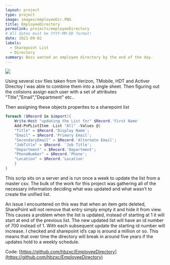 ```yaml
---
layout: project
type: project
image: images/employeeDir.PNG
title: EmployeeDirectory
permalink: projects/employeeDirectory
# All dates must be YYYY-MM-DD format!
date: 2021-09-02
labels:
  - Sharepoint List
  - Directory
summary: Boss wanted an employee directory by the end of the day.
---
```


<img class="ui image" src="{{ site.baseurl }}/images/employeeDir.PNG">

Using several csv files taken from Verizon, TMobile, HDT and Activer Directoy I was able to combine them into a single sheet.
Then figuring out the colisions assign each user with a set of attributes "Title","Email","Department" etc..

Then assigning these objects properites to a sharepoint list
```ps1
foreach ($Record in $import){
    Write-Host "updating the List for" $Record.'First Name'
    Add-PnPListItem -List "All" -Values @{
    "Title" = $Record.'Display Name';
    "Email" = $Record.'Primary Email';
    "SecondaryEmail" = $Record.'Alternate Email';
    "JobTitle" = $Record. 'Job Title';
    "Department" = $Record.'Department';
    "PhoneNumber" = $Record.'Phone';
    "Location" = $Record.'Location'
    }
}
```

This scrip sits on a server and is run once a week to update the list from a master csv. The bulk of the work for this project was gathering all of the necessary information deciding what was updated and what wasn’t to create the unified list.

An issue I encountered on this was that when an item gets deleted, SharePoint will not remove that entry simply empty it and hide it from view. This causes a problem when the list is updated, instead of starting at 1 it will start at end of the previous list. The new updated list will have an id number of 700 instead of 1. With each subsequent update the starting id number will increase. I checked and sharepoint id’s cap is around a million or so. This means that over time the directory will break in around five years if the updates hold to a weekly schedule. 


Code: [https://github.com/hbzxc/EmployeeDirectory](https://github.com/hbzxc/EmployeeDirectory)

